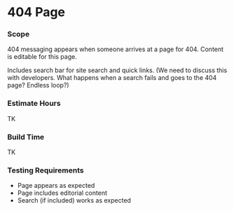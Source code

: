 # 404 Page

### Scope

404 messaging appears when someone arrives at a page for 404. Content is editable for this page.

Includes search bar for site search and quick links. (We need to discuss this with developers. What happens when a search fails and goes to the 404 page? Endless loop?)

### Estimate Hours

TK

### Build Time

TK

### Testing Requirements

* Page appears as expected
* Page includes editorial content
* Search (if included) works as expected
